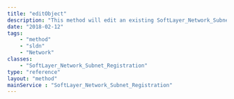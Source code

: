 ```yaml
---
title: "editObject"
description: "This method will edit an existing SoftLayer_Network_Subnet_Registration object. For more detail, see [SoftLayer_Network_Subnet_Registration::createObject](/reference/datatypes/$1/#$2). "
date: "2018-02-12"
tags:
    - "method"
    - "sldn"
    - "Network"
classes:
    - "SoftLayer_Network_Subnet_Registration"
type: "reference"
layout: "method"
mainService : "SoftLayer_Network_Subnet_Registration"
---
```

